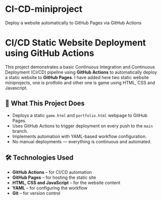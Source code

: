 # CI-CD-miniproject
Deploy a website automatically to GitHub Pages via GitHub Actions

# CI/CD Static Website Deployment using GitHub Actions

This project demonstrates a basic Continuous Integration and Continuous Deployment (CI/CD) pipeline using **GitHub Actions** to automatically deploy a static website to **GitHub Pages**.
I have added here two static website miniprojects, one is protfolio and other one is game using HTML, CSS and Javascript.

## 🚀 What This Project Does

- Deploys a static `game.html` and `portfolio.html` webpage to GitHub Pages.
- Uses GitHub Actions to trigger deployment on every push to the `main` branch.
- Implements automation with YAML-based workflow configuration.
- No manual deployments — everything is continuous and automated.

## 🛠️ Technologies Used

- **GitHub Actions** – for CI/CD automation
- **GitHub Pages** – for hosting the static site
- **HTML, CSS and JavaScript** – for the website content
- **YAML** – for configuring the workflow
- **Git** – for version control


